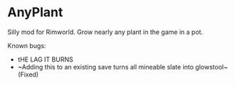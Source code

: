 # AnyPlant
Silly mod for Rimworld. Grow nearly any plant in the game in a pot.

Known bugs:

- tHE LAG IT BURNS
- ~Adding this to an existing save turns all mineable slate into glowstool~ (Fixed)
